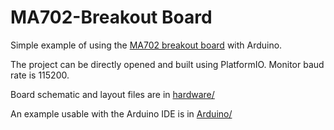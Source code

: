 # MA702-Breakout Board

Simple example of using the [MA702 breakout board](https://tinymovr.com/collections/all/products/ma702-breakout) with Arduino.

The project can be directly opened and built using PlatformIO.
Monitor baud rate is 115200.

Board schematic and layout files are in [hardware/](./hardware)

An example usable with the Arduino IDE is in [Arduino/](./Arduino)


